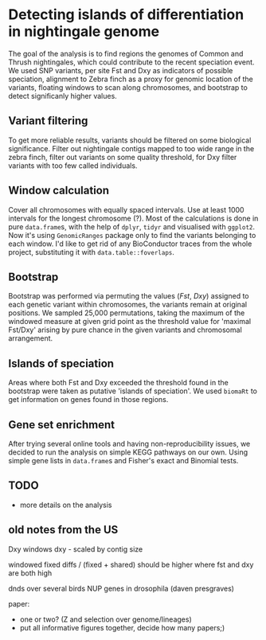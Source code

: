 # Detecting islands of differentiation in nightingale genome

The goal of the analysis is to find regions the genomes of Common and Thrush
nightingales, which could contribute to the recent speciation event. We used
SNP variants, per site Fst and Dxy as indicators of possible speciation,
alignment to Zebra finch as  a proxy for genomic location of the variants,
floating windows to scan along chromosomes, and bootstrap to detect
significanly higher values.

## Variant filtering 
To get more reliable results, variants should be filtered on some biological
significance. Filter out nightingale contigs mapped to too wide range in the
zebra finch, filter out variants on some quality threshold, for Dxy filter
variants with too few called  individuals.

## Window calculation
Cover all chromosomes with equally spaced intervals. Use at least 1000 intervals
for the longest chromosome (?). Most of the calculations is done in pure `data.frame`s,
with the help of `dplyr`, `tidyr` and visualised with `ggplot2`.
Now it's using `GenomicRanges` package only to find the variants belonging to each window. 
I'd like to get rid of any BioConductor traces from the whole project, substituting
it with `data.table::foverlaps`.

## Bootstrap
Bootstrap was performed via permuting the values (*Fst*, *Dxy*) assigned to each genetic 
variant within chromosomes, the variants remain at original positions. We sampled
25,000 permutations, taking the maximum of the windowed measure at given grid point
as the threshold value for 'maximal Fst/Dxy' arising by pure chance in the given variants 
and chromosomal arrangement.

## Islands of speciation
Areas where both Fst and Dxy exceeded the threshold found in the bootstrap
were taken  as putative 'islands of speciation'. We used `biomaRt` to get
information on genes found in those  regions.

## Gene set enrichment
After trying several online tools and having non-reproducibility issues, we decided to 
run the analysis on simple KEGG pathways on our own. Using simple gene lists in `data.frame`s
and Fisher's exact and Binomial tests.

## TODO
- more details on the analysis

## old notes from the US
Dxy windows
dxy - scaled by contig size

windowed fixed diffs / (fixed + shared) should be higher where fst and dxy are both high

dnds over several birds
NUP genes in drosophila (daven presgraves)

paper:
- one or two? (Z and selection over genome/lineages)
- put all informative figures together, decide how many papers;)



